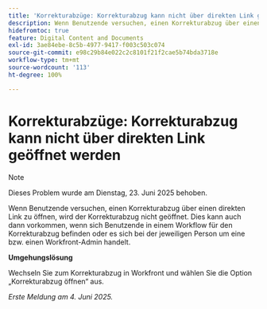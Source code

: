 ```yaml
---
title: 'Korrekturabzüge: Korrekturabzug kann nicht über direkten Link geöffnet werden'
description: Wenn Benutzende versuchen, einen Korrekturabzug über einen direkten Link zu öffnen, wird der Korrekturabzug nicht geöffnet. Dies kann auch dann vorkommen, wenn sich Benutzende in einem Workflow für den Korrekturabzug befinden oder es sich bei der jeweiligen Person um eine bzw. einen Workfront-Admin handelt.
hidefromtoc: true
feature: Digital Content and Documents
exl-id: 3ae84ebe-8c5b-4977-9417-f003c503c074
source-git-commit: e98c29b84e022c2c8101f21f2cae5b74bda3718e
workflow-type: tm+mt
source-wordcount: '113'
ht-degree: 100%

---
```


# Korrekturabzüge: Korrekturabzug kann nicht über direkten Link geöffnet werden

>[!NOTE]
>
>Dieses Problem wurde am Dienstag, 23. Juni 2025 behoben.

Wenn Benutzende versuchen, einen Korrekturabzug über einen direkten Link zu öffnen, wird der Korrekturabzug nicht geöffnet. Dies kann auch dann vorkommen, wenn sich Benutzende in einem Workflow für den Korrekturabzug befinden oder es sich bei der jeweiligen Person um eine bzw. einen Workfront-Admin handelt.

**Umgehungslösung**

Wechseln Sie zum Korrekturabzug in Workfront und wählen Sie die Option „Korrekturabzug öffnen“ aus.

_Erste Meldung am 4. Juni 2025._
